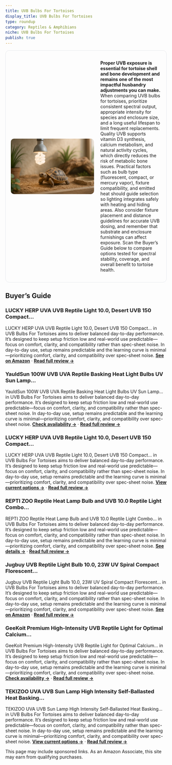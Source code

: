 ```yaml
---
title: UVB Bulbs For Tortoises
display_title: UVB Bulbs For Tortoises
type: roundup
category: Reptiles & Amphibians
niche: UVB Bulbs For Tortoises
publish: true
---
```


<section class="hero-split" style="width:100%;box-sizing:border-box;border:1px solid #e5e7eb;border-radius:12px;padding:16px;display:grid;grid-template-columns:minmax(260px,40%) 1fr;gap:20px;align-items:center;"><figure style="margin:0;"><img src="/hero/roundups/reptiles-amphibians/uvb-bulbs-for-tortoises.webp" alt="" style="width:100%;height:auto;display:block;border-radius:10px;"/></figure><div class="hero-copy" style="min-width:0;"><p><strong>Proper UVB exposure is essential for tortoise shell and bone development and remains one of the most impactful husbandry adjustments you can make.</strong> When comparing UVB bulbs for tortoises, prioritize consistent spectral output, appropriate intensity for species and enclosure size, and a long useful lifespan to limit frequent replacements. Quality UVB supports vitamin D3 synthesis, calcium metabolism, and natural activity cycles, which directly reduces the risk of metabolic bone issues. Practical factors such as bulb type (fluorescent, compact, or mercury vapor), fixture compatibility, and emitted heat should guide selection so lighting integrates safely with heating and hiding areas. Also consider fixture placement and distance guidelines for accurate UVB dosing, and remember that substrate and enclosure furnishings can affect exposure. Scan the Buyer’s Guide below to compare options tested for spectral stability, coverage, and overall benefit to tortoise health.</p></div></section>

<h2>Buyer’s Guide</h2>
<h3>LUCKY HERP UVA UVB Reptile Light 10.0, Desert UVB 150 Compact…</h3>
<p>LUCKY HERP UVA UVB Reptile Light 10.0, Desert UVB 150 Compact… in UVB Bulbs For Tortoises aims to deliver balanced day-to-day performance. It’s designed to keep setup friction low and real-world use predictable&mdash;focus on comfort, clarity, and compatibility rather than spec-sheet noise. In day-to-day use, setup remains predictable and the learning curve is minimal&mdash;prioritizing comfort, clarity, and compatibility over spec-sheet noise. <a href="https://amzn.to/4gY1o2r" target="_blank" rel="nofollow sponsored noopener noopener" target="_blank"><strong>See on Amazon</strong></a> · <a href="/reviews/lucky-herp-uva-uvb-reptile-light-10-0-desert-uvb-150-compact-fluorescen-2220fed7/"><strong>Read full review &rarr;</strong></a></p>
<h3>YauldSun 100W UVB UVA Reptile Basking Heat Light Bulbs UV Sun Lamp…</h3>
<p>YauldSun 100W UVB UVA Reptile Basking Heat Light Bulbs UV Sun Lamp… in UVB Bulbs For Tortoises aims to deliver balanced day-to-day performance. It’s designed to keep setup friction low and real-world use predictable&mdash;focus on comfort, clarity, and compatibility rather than spec-sheet noise. In day-to-day use, setup remains predictable and the learning curve is minimal&mdash;prioritizing comfort, clarity, and compatibility over spec-sheet noise. <a href="https://amzn.to/4ntsh0q" target="_blank" rel="nofollow sponsored noopener noopener" target="_blank"><strong>Check availability &rarr;</strong></a> · <a href="/reviews/yauldsun-100w-uvb-uva-reptile-basking-heat-light-bulbs-uv-sun-lamp-for-4b0d3065/"><strong>Read full review &rarr;</strong></a></p>
<h3>LUCKY HERP UVA UVB Reptile Light 10.0, Desert UVB 150 Compact…</h3>
<p>LUCKY HERP UVA UVB Reptile Light 10.0, Desert UVB 150 Compact… in UVB Bulbs For Tortoises aims to deliver balanced day-to-day performance. It’s designed to keep setup friction low and real-world use predictable&mdash;focus on comfort, clarity, and compatibility rather than spec-sheet noise. In day-to-day use, setup remains predictable and the learning curve is minimal&mdash;prioritizing comfort, clarity, and compatibility over spec-sheet noise. <a href="https://amzn.to/3WjR62W" target="_blank" rel="nofollow sponsored noopener noopener" target="_blank"><strong>View current options &rarr;</strong></a> · <a href="/reviews/lucky-herp-uva-uvb-reptile-light-10-0-desert-uvb-150-compact-fluorescen-2220fed7/"><strong>Read full review &rarr;</strong></a></p>
<h3>REPTI ZOO Reptile Heat Lamp Bulb and UVB 10.0 Reptile Light Combo…</h3>
<p>REPTI ZOO Reptile Heat Lamp Bulb and UVB 10.0 Reptile Light Combo… in UVB Bulbs For Tortoises aims to deliver balanced day-to-day performance. It’s designed to keep setup friction low and real-world use predictable&mdash;focus on comfort, clarity, and compatibility rather than spec-sheet noise. In day-to-day use, setup remains predictable and the learning curve is minimal&mdash;prioritizing comfort, clarity, and compatibility over spec-sheet noise. <a href="https://amzn.to/4gYyf76" target="_blank" rel="nofollow sponsored noopener noopener" target="_blank"><strong>See details &rarr;</strong></a> · <a href="/reviews/repti-zoo-reptile-heat-lamp-bulb-and-uvb-10-0-reptile-light-combo-pack-619e5c4c/"><strong>Read full review &rarr;</strong></a></p>
<h3>Jugbuy UVB Reptile Light Bulb 10.0, 23W UV Spiral Compact Florescent…</h3>
<p>Jugbuy UVB Reptile Light Bulb 10.0, 23W UV Spiral Compact Florescent… in UVB Bulbs For Tortoises aims to deliver balanced day-to-day performance. It’s designed to keep setup friction low and real-world use predictable&mdash;focus on comfort, clarity, and compatibility rather than spec-sheet noise. In day-to-day use, setup remains predictable and the learning curve is minimal&mdash;prioritizing comfort, clarity, and compatibility over spec-sheet noise. <a href="https://amzn.to/3KAFfuP" target="_blank" rel="nofollow sponsored noopener noopener" target="_blank"><strong>See on Amazon</strong></a> · <a href="/reviews/jugbuy-uvb-reptile-light-bulb-10-0-23w-uv-spiral-compact-florescent-ter-6d62311e/"><strong>Read full review &rarr;</strong></a></p>
<h3>GeeKoit Premium High-Intensity UVB Reptile Light for Optimal Calcium…</h3>
<p>GeeKoit Premium High-Intensity UVB Reptile Light for Optimal Calcium… in UVB Bulbs For Tortoises aims to deliver balanced day-to-day performance. It’s designed to keep setup friction low and real-world use predictable&mdash;focus on comfort, clarity, and compatibility rather than spec-sheet noise. In day-to-day use, setup remains predictable and the learning curve is minimal&mdash;prioritizing comfort, clarity, and compatibility over spec-sheet noise. <a href="https://amzn.to/478haUR" target="_blank" rel="nofollow sponsored noopener noopener" target="_blank"><strong>Check availability &rarr;</strong></a> · <a href="/reviews/geekoit-premium-high-intensity-uvb-reptile-light-for-optimal-calcium-me-2925884a/"><strong>Read full review &rarr;</strong></a></p>
<h3>TEKIZOO UVA UVB Sun Lamp High Intensity Self-Ballasted Heat Basking…</h3>
<p>TEKIZOO UVA UVB Sun Lamp High Intensity Self-Ballasted Heat Basking… in UVB Bulbs For Tortoises aims to deliver balanced day-to-day performance. It’s designed to keep setup friction low and real-world use predictable&mdash;focus on comfort, clarity, and compatibility rather than spec-sheet noise. In day-to-day use, setup remains predictable and the learning curve is minimal&mdash;prioritizing comfort, clarity, and compatibility over spec-sheet noise. <a href="https://amzn.to/4gVyeAU" target="_blank" rel="nofollow sponsored noopener noopener" target="_blank"><strong>View current options &rarr;</strong></a> · <a href="/reviews/tekizoo-uva-uvb-sun-lamp-high-intensity-self-ballasted-heat-basking-lam-4adfd64e/"><strong>Read full review &rarr;</strong></a></p>
<aside class="disclosure">This page may include sponsored links. As an Amazon Associate, this site may earn from qualifying purchases.</aside>
